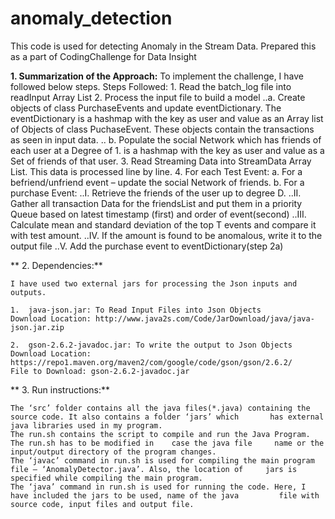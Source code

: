 # anomaly_detection
This code is used for detecting Anomaly in the Stream Data. Prepared this as a part of CodingChallenge for Data Insight

**1.	Summarization of the Approach:**
    To implement the challenge, I have followed below steps.
    Steps Followed:
    1.	Read the batch_log file into readInput Array List
    2.	Process the input file to build a model
        ..a. Create objects of class PurchaseEvents and update eventDictionary. The eventDictionary is a hashmap with the key              as user and value as an Array list of Objects of class PuchaseEvent. These objects contain the transactions as               seen in input data.
       .. b. Populate the social Network which has friends of each user at a Degree of 1. is a hashmap with the key as user                 and value as a Set of friends of that user.
    3.	Read Streaming Data into StreamData Array List. This data is processed line by line.
    4.	For each Test Event:
    a.	For a befriend/unfriend event – update the social Network of friends.
    b.	For a purchase Event:
        ..I.	Retrieve the friends of the user up to degree D.
        ..II.	Gather all transaction Data for the friendsList and put them in a priority Queue based on latest timestamp                     (first) and order of event(second)
        ..III.	Calculate mean and standard deviation of the top T events and compare it with test amount.
        ..IV.	If the amount is found to be anomalous, write it to the output file
        ..V.	Add the purchase event to eventDictionary(step 2a)


** 2.	Dependencies:**

    I have used two external jars for processing the Json inputs and outputs.

    1.	java-json.jar: To Read Input Files into Json Objects
    Download Location: http://www.java2s.com/Code/JarDownload/java/java-json.jar.zip

    2.	gson-2.6.2-javadoc.jar: To write the output to Json Objects
    Download Location: https://repo1.maven.org/maven2/com/google/code/gson/gson/2.6.2/
    File to Download: gson-2.6.2-javadoc.jar     


** 3.	Run instructions:**

    The ‘src’ folder contains all the java files(*.java) containing the source code. It also contains a folder ‘jars’ which       has external java libraries used in my program. 
    The run.sh contains the script to compile and run the Java Program. The run.sh has to be modified in    case the java file     name or the input/output directory of the program changes. 
    The ‘javac’ command in run.sh is used for compiling the main program file – ‘AnomalyDetector.java’. Also, the location of     jars is specified while compiling the main program.
    The ‘java’ command in run.sh is used for running the code. Here, I have included the jars to be used, name of the java         file with source code, input files and output file.
